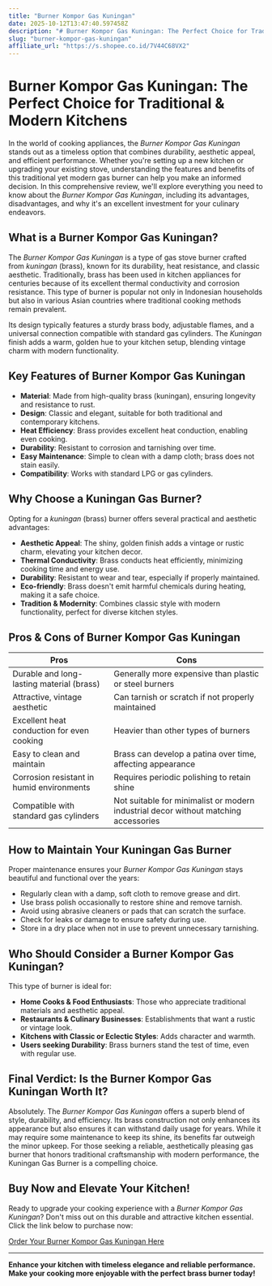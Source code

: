 ```yaml
---
title: "Burner Kompor Gas Kuningan"
date: 2025-10-12T13:47:40.597458Z
description: "# Burner Kompor Gas Kuningan: The Perfect Choice for Traditional & Modern Kitchens..."
slug: "burner-kompor-gas-kuningan"
affiliate_url: "https://s.shopee.co.id/7V44C68VX2"
---
```

# Burner Kompor Gas Kuningan: The Perfect Choice for Traditional & Modern Kitchens

In the world of cooking appliances, the *Burner Kompor Gas Kuningan* stands out as a timeless option that combines durability, aesthetic appeal, and efficient performance. Whether you're setting up a new kitchen or upgrading your existing stove, understanding the features and benefits of this traditional yet modern gas burner can help you make an informed decision. In this comprehensive review, we'll explore everything you need to know about the *Burner Kompor Gas Kuningan*, including its advantages, disadvantages, and why it's an excellent investment for your culinary endeavors.

## What is a Burner Kompor Gas Kuningan?

The *Burner Kompor Gas Kuningan* is a type of gas stove burner crafted from *kuningan* (brass), known for its durability, heat resistance, and classic aesthetic. Traditionally, brass has been used in kitchen appliances for centuries because of its excellent thermal conductivity and corrosion resistance. This type of burner is popular not only in Indonesian households but also in various Asian countries where traditional cooking methods remain prevalent.

Its design typically features a sturdy brass body, adjustable flames, and a universal connection compatible with standard gas cylinders. The *Kuningan* finish adds a warm, golden hue to your kitchen setup, blending vintage charm with modern functionality.

## Key Features of Burner Kompor Gas Kuningan

- **Material**: Made from high-quality brass (kuningan), ensuring longevity and resistance to rust.
- **Design**: Classic and elegant, suitable for both traditional and contemporary kitchens.
- **Heat Efficiency**: Brass provides excellent heat conduction, enabling even cooking.
- **Durability**: Resistant to corrosion and tarnishing over time.
- **Easy Maintenance**: Simple to clean with a damp cloth; brass does not stain easily.
- **Compatibility**: Works with standard LPG or gas cylinders.

## Why Choose a Kuningan Gas Burner?

Opting for a *kuningan* (brass) burner offers several practical and aesthetic advantages:

- **Aesthetic Appeal**: The shiny, golden finish adds a vintage or rustic charm, elevating your kitchen decor.
- **Thermal Conductivity**: Brass conducts heat efficiently, minimizing cooking time and energy use.
- **Durability**: Resistant to wear and tear, especially if properly maintained.
- **Eco-friendly**: Brass doesn't emit harmful chemicals during heating, making it a safe choice.
- **Tradition & Modernity**: Combines classic style with modern functionality, perfect for diverse kitchen styles.

## Pros & Cons of Burner Kompor Gas Kuningan

| Pros                                                | Cons                              |
|-----------------------------------------------------|-----------------------------------|
| Durable and long-lasting material (brass)         | Generally more expensive than plastic or steel burners |
| Attractive, vintage aesthetic                      | Can tarnish or scratch if not properly maintained |
| Excellent heat conduction for even cooking        | Heavier than other types of burners |
| Easy to clean and maintain                         | Brass can develop a patina over time, affecting appearance |
| Corrosion resistant in humid environments          | Requires periodic polishing to retain shine |
| Compatible with standard gas cylinders             | Not suitable for minimalist or modern industrial decor without matching accessories |

## How to Maintain Your Kuningan Gas Burner

Proper maintenance ensures your *Burner Kompor Gas Kuningan* stays beautiful and functional over the years:

- Regularly clean with a damp, soft cloth to remove grease and dirt.
- Use brass polish occasionally to restore shine and remove tarnish.
- Avoid using abrasive cleaners or pads that can scratch the surface.
- Check for leaks or damage to ensure safety during use.
- Store in a dry place when not in use to prevent unnecessary tarnishing.

## Who Should Consider a Burner Kompor Gas Kuningan?

This type of burner is ideal for:

- **Home Cooks & Food Enthusiasts**: Those who appreciate traditional materials and aesthetic appeal.
- **Restaurants & Culinary Businesses**: Establishments that want a rustic or vintage look.
- **Kitchens with Classic or Eclectic Styles**: Adds character and warmth.
- **Users seeking Durability**: Brass burners stand the test of time, even with regular use.

## Final Verdict: Is the Burner Kompor Gas Kuningan Worth It?

Absolutely. The *Burner Kompor Gas Kuningan* offers a superb blend of style, durability, and efficiency. Its brass construction not only enhances its appearance but also ensures it can withstand daily usage for years. While it may require some maintenance to keep its shine, its benefits far outweigh the minor upkeep. For those seeking a reliable, aesthetically pleasing gas burner that honors traditional craftsmanship with modern performance, the Kuningan Gas Burner is a compelling choice.

## Buy Now and Elevate Your Kitchen!

Ready to upgrade your cooking experience with a *Burner Kompor Gas Kuningan*? Don't miss out on this durable and attractive kitchen essential. Click the link below to purchase now:

[Order Your Burner Kompor Gas Kuningan Here](https://s.shopee.co.id/7V44C68VX2)

---

**Enhance your kitchen with timeless elegance and reliable performance. Make your cooking more enjoyable with the perfect brass burner today!**